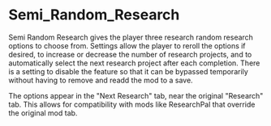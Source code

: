# Semi_Random_Research
Semi Random Research gives the player three research random research options to choose from. Settings allow the player to reroll the options if desired, to increase or decrease the number of research projects, and to automatically select the next research project after each completion. There is a setting to disable the feature so that it can be bypassed temporarily without having to remove and readd the mod to a save.
	
The options appear in the "Next Research" tab, near the original "Research" tab. This allows for compatibility with mods like ResearchPal that override the original mod tab.

